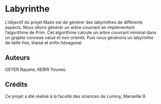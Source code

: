 # Labyrinthe

L’objectif du projet Maze est de générer des labyrinthes de différents aspects.
Nous allons générer un arbre couvrant en implémentant l’algorithme de Prim.
Cet algorithme calcule un arbre couvrant minimal dans un graphe connexe valué et non orienté.
Puis nous générons un labyrinthe de taille fixe, biaisé et enfin héxagonal.

## Auteurs

GEYER Rayane, KEBIR Younes.

## Crédits

Ce projet a été réalisé à la faculté des sciences de Luminy, Marseille 9.
